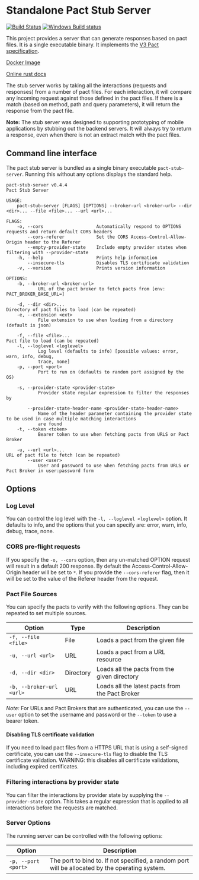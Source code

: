# Standalone Pact Stub Server

[![Build Status](https://travis-ci.org/uglyog/pact-stub-server.svg?branch=master)](https://travis-ci.org/uglyog/pact-stub-server)
[![Windows Build status](https://ci.appveyor.com/api/projects/status/vigbo2qdyk9x7mo9?svg=true)](https://ci.appveyor.com/project/uglyog/pact-stub-server)

This project provides a server that can generate responses based on pact files. It is a single executable binary. 
It implements the [V3 Pact specification](https://github.com/pact-foundation/pact-specification/tree/version-3).

[Docker Image](https://hub.docker.com/r/pactfoundation/pact-stub-server)

[Online rust docs](https://docs.rs/crate/pact-stub-server/0.2.2)

The stub server works by taking all the interactions (requests and responses) from a number of pact files. 
For each interaction, it will compare any incoming request against those defined in the pact files. If there is a match 
(based on method, path and query parameters), it will return the response from the pact file.

**Note:** The stub server was designed to supporting prototyping of mobile applications by stubbing out the
backend servers. It will always try to return a response, even when there is not an extract match with the
pact files.

## Command line interface

The pact stub server is bundled as a single binary executable `pact-stub-server`. Running this without any options displays the standard help.

```console
pact-stub-server v0.4.4
Pact Stub Server

USAGE:
    pact-stub-server [FLAGS] [OPTIONS] --broker-url <broker-url> --dir <dir>... --file <file>... --url <url>...

FLAGS:
    -o, --cors                    Automatically respond to OPTIONS requests and return default CORS headers
        --cors-referer            Set the CORS Access-Control-Allow-Origin header to the Referer
        --empty-provider-state    Include empty provider states when filtering with --provider-state
    -h, --help                    Prints help information
        --insecure-tls            Disables TLS certificate validation
    -v, --version                 Prints version information

OPTIONS:
    -b, --broker-url <broker-url>
            URL of the pact broker to fetch pacts from [env: PACT_BROKER_BASE_URL=]

    -d, --dir <dir>...                                               Directory of pact files to load (can be repeated)
    -e, --extension <ext>
            File extension to use when loading from a directory (default is json)

    -f, --file <file>...                                             Pact file to load (can be repeated)
    -l, --loglevel <loglevel>
            Log level (defaults to info) [possible values: error, warn, info, debug,
            trace, none]
    -p, --port <port>
            Port to run on (defaults to random port assigned by the OS)

    -s, --provider-state <provider-state>
            Provider state regular expression to filter the responses by

        --provider-state-header-name <provider-state-header-name>
            Name of the header parameter containing the provider state to be used in case multiple matching interactions
            are found
    -t, --token <token>
            Bearer token to use when fetching pacts from URLS or Pact Broker

    -u, --url <url>...                                               URL of pact file to fetch (can be repeated)
        --user <user>
            User and password to use when fetching pacts from URLS or Pact Broker in user:password form

```

## Options

### Log Level

You can control the log level with the `-l, --loglevel <loglevel>` option. It defaults to info, and the options that you can specify are: error, warn, info, debug, trace, none.

### CORS pre-flight requests

If you specify the `-o, --cors` option, then any un-matched OPTION request will result in a default 200 response. By default the 
Access-Control-Allow-Origin header will be set to `*`. If you provide the `--cors-referer` flag, then it will be set to the
value of the Referer header from the request.

### Pact File Sources

You can specify the pacts to verify with the following options. They can be repeated to set multiple sources.

| Option | Type | Description |
|--------|------|-------------|
| `-f, --file <file>` | File | Loads a pact from the given file |
| `-u, --url <url>` | URL | Loads a pact from a URL resource |
| `-d, --dir <dir>` | Directory | Loads all the pacts from the given directory |
| `-b, --broker-url <url>` | URL | Loads all the latest pacts from the Pact Broker |

*Note:* For URLs and Pact Brokers that are authenticated, you can use the `--user` option to set the username and password or the
`--token` to use a bearer token.

#### Disabling TLS certificate validation

If you need to load pact files from a HTTPS URL that is using a self-signed certificate, you can use the `--insecure-tls`
flag to disable the TLS certificate validation. WARNING: this disables all certificate validations, including expired
certificates.

### Filtering interactions by provider state

You can filter the interactions by provider state by supplying the `--provider-state` option. This takes a regular
expression that is applied to all interactions before the requests are matched.

### Server Options

The running server can be controlled with the following options:

| Option | Description |
|--------|-------------|
| `-p, --port <port>` | The port to bind to. If not specified, a random port will be allocated by the operating system. |
